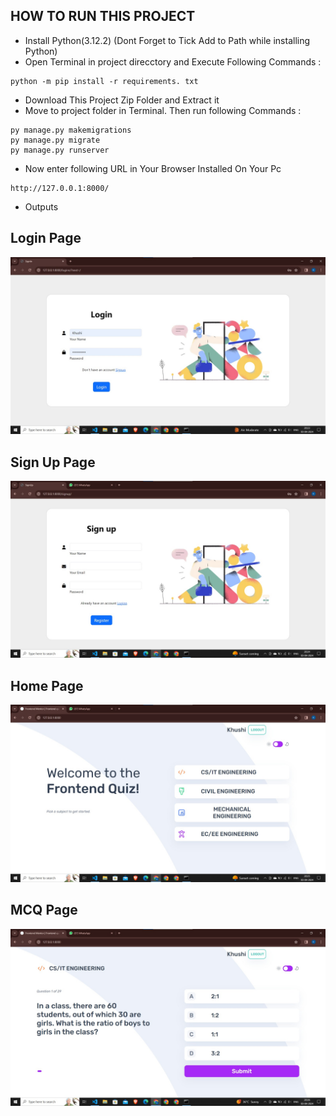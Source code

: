 ## HOW TO RUN THIS PROJECT
- Install Python(3.12.2) (Dont Forget to Tick Add to Path while installing Python)
- Open Terminal in project direcctory and Execute Following Commands :
```
python -m pip install -r requirements. txt
```
- Download This Project Zip Folder and Extract it
- Move to project folder in Terminal. Then run following Commands :
```
py manage.py makemigrations
py manage.py migrate
py manage.py runserver
```
- Now enter following URL in Your Browser Installed On Your Pc
```
http://127.0.0.1:8000/
```
- Outputs
## Login Page
![login snap](https://raw.githubusercontent.com/khushikonge/placement-ready-quiz/main/login%20page.jpeg)

## Sign Up Page
![sign up snap](https://raw.githubusercontent.com/khushikonge/placement-ready-quiz/main/signup%20page.jpeg)

## Home Page
![home snap](https://raw.githubusercontent.com/khushikonge/placement-ready-quiz/main/homepage.jpeg)

## MCQ Page
![mcq snap](https://raw.githubusercontent.com/khushikonge/placement-ready-quiz/main/mcq.jpeg)

